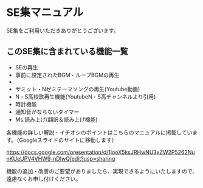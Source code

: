 <h1>SE集マニュアル</h1>
<p>SE集をご利用いただきありがとうございます。</p>

<h2>このSE集に含まれている機能一覧</h2>
<ul>
<li>SEの再生</li>
<li>事前に設定されたBGM・ループBGMの再生<li>
<li>サミット・Nゼミテーマソングの再生(Youtube動画)</li>
<li>N・S高校歌再生機能(YoutubeN・S高チャンネルより引用)</li>
<li>時計機能</li>
<li>通知音がならないタイマー</li>
<li>Ms.読み上げ(翻訳＆読み上げ機能)</li>
</ul>

<p>各機能の詳しい解説・イチオシのポイントはこちらのマニュアルに掲載しています。（Googleスライドのサイトに移動します）</p>
<a href="https://docs.google.com/presentation/d/1jooX5ksJRHwNU3xZW2P5262NunKUeUPV4VHW9-nDIwQ/edit?usp=sharing">https://docs.google.com/presentation/d/1jooX5ksJRHwNU3xZW2P5262NunKUeUPV4VHW9-nDIwQ/edit?usp=sharing</a>

<p>機能の追加・改善のご要望がありましたら、実現できるようにいたしますので、遠慮なくお申し付けください。</p>

